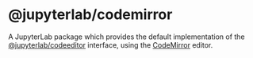 # @jupyterlab/codemirror

A JupyterLab package which provides the default implementation of the [@jupyterlab/codeeditor](../codeeditor)
interface, using the [CodeMirror](https://codemirror.net) editor.
